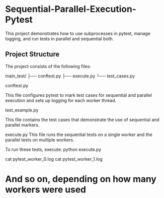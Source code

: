 # Sequential-Parallel-Execution-Pytest

This project demonstrates how to use subprocesses in pytest, manage logging, and run tests in parallel and sequential both.

## Project Structure

The project consists of the following files:

main_test/
├── conftest.py
├── execute.py
└── test_cases.py


conftest.py

This file configures pytest to mark test cases for sequential and parallel execution and sets up logging for each worker thread.

test_example.py

This file contains the test cases that demonstrate the use of sequential and parallel markers.

execute.py
This file runs the sequential tests on a single worker and the parallel tests on multiple workers.

To run these tests, execute:
python execute.py


cat pytest_worker_0.log
cat pytest_worker_1.log
# And so on, depending on how many workers were used
